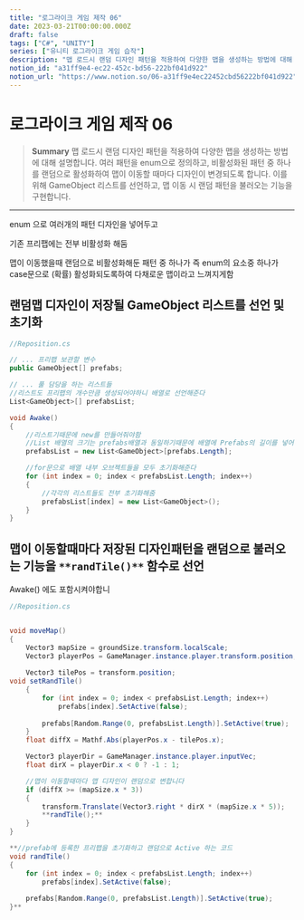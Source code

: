 ```yaml
---
title: "로그라이크 게임 제작 06"
date: 2023-03-21T00:00:00.000Z
draft: false
tags: ["C#", "UNITY"]
series: ["유니티 로그라이크 게임 습작"]
description: "맵 로드시 랜덤 디자인 패턴을 적용하여 다양한 맵을 생성하는 방법에 대해 설명합니다. 여러 패턴을 enum으로 정의하고, 비활성화된 패턴 중 하나를 랜덤으로 활성화하여 맵이 이동할 때마다 디자인이 변경되도록 합니다. 이를 위해 GameObject 리스트를 선언하고, 맵 이동 시 랜덤 패턴을 불러오는 기능을 구현합니다."
notion_id: "a31ff9e4-ec22-452c-bd56-222bf041d922"
notion_url: "https://www.notion.so/06-a31ff9e4ec22452cbd56222bf041d922"
---
```


# 로그라이크 게임 제작 06

> **Summary**
> 맵 로드시 랜덤 디자인 패턴을 적용하여 다양한 맵을 생성하는 방법에 대해 설명합니다. 여러 패턴을 enum으로 정의하고, 비활성화된 패턴 중 하나를 랜덤으로 활성화하여 맵이 이동할 때마다 디자인이 변경되도록 합니다. 이를 위해 GameObject 리스트를 선언하고, 맵 이동 시 랜덤 패턴을 불러오는 기능을 구현합니다.

---

enum 으로 여러개의 패턴 디자인을 넣어두고 

기존 프리팹에는 전부 비활성화 해둠

맵이 이동했을때 랜덤으로 비활성화해둔 패턴 중 하나가 즉 enum의 요소중 하나가 case문으로 (확률) 활성화되도록하여 다채로운 맵이라고 느껴지게함


## 랜덤맵 디자인이 저장될 GameObject 리스트를 선언 및 초기화

```c#
//Reposition.cs

// ... 프리팹 보관할 변수
public GameObject[] prefabs;

// ... 풀 담당을 하는 리스트들
//리스트도 프리팹의 개수만큼 생성되어야하니 배열로 선언해준다
List<GameObject>[] prefabsList;

void Awake() 
{
    //리스트기때문에 new를 만들어줘야함
    //List 배열의 크기는 prefabs배열과 동일하기때문에 배열에 Prefabs의 길이를 넣어준다
    prefabsList = new List<GameObject>[prefabs.Length];

    //for문으로 배열 내부 오브젝트들을 모두 초기화해준다
    for (int index = 0; index < prefabsList.Length; index++)
    {
        //각각의 리스트들도 전부 초기화해줌
        prefabsList[index] = new List<GameObject>();
    }
}
```

## 맵이 이동할때마다 저장된 디자인패턴을 랜덤으로 불러오는 기능을 `**randTile()**` 함수로 선언


Awake() 에도 포함시켜야합니

```c#
//Reposition.cs


void moveMap()
{
    Vector3 mapSize = groundSize.transform.localScale;
    Vector3 playerPos = GameManager.instance.player.transform.position;
    
    Vector3 tilePos = transform.position; 
void setRandTile()
    {
        for (int index = 0; index < prefabsList.Length; index++)
            prefabs[index].SetActive(false);
        
        prefabs[Random.Range(0, prefabsList.Length)].SetActive(true);
    }
    float diffX = Mathf.Abs(playerPos.x - tilePos.x);

    Vector3 playerDir = GameManager.instance.player.inputVec;
    float dirX = playerDir.x < 0 ? -1 : 1;

    //맵이 이동할때마다 맵 디자인이 랜덤으로 변합니다
    if (diffX >= (mapSize.x * 3))
    {
        transform.Translate(Vector3.right * dirX * (mapSize.x * 5));
        **randTile();**
    }
}

**//prefab에 등록한 프리팹을 초기화하고 랜덤으로 Active 하는 코드
void randTile()
{
    for (int index = 0; index < prefabsList.Length; index++)
        prefabs[index].SetActive(false);
    
    prefabs[Random.Range(0, prefabsList.Length)].SetActive(true);
}**
```

